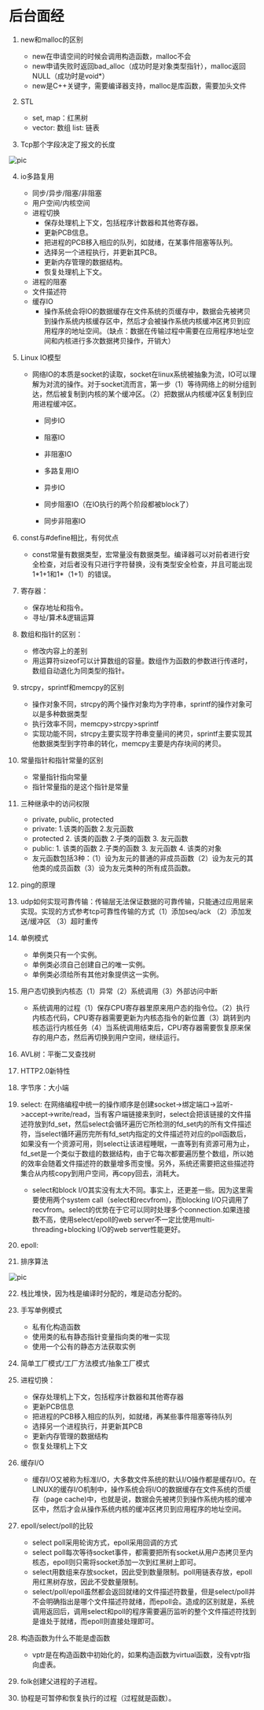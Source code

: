# 后台面经

1. new和malloc的区别
   * new在申请空间的时候会调用构造函数，malloc不会
   * new申请失败时返回bad_alloc（成功时是对象类型指针），malloc返回NULL（成功时是void*）
   * new是C++关键字，需要编译器支持，malloc是库函数，需要加头文件
2. STL
   * set, map：红黑树
   * vector: 数组 list: 链表

3.   Tcp那个字段决定了报文的长度 

   ![pic](C:\Users\bravolu\Desktop\bravolu\tcp.jpg)

4. io多路复用 
   * 同步/异步/阻塞/非阻塞
   * 用户空间/内核空间
   * 进程切换
     * 保存处理机上下文，包括程序计数器和其他寄存器。
     * 更新PCB信息。
     * 把进程的PCB移入相应的队列，如就绪，在某事件阻塞等队列。
     * 选择另一个进程执行，并更新其PCB。
     * 更新内存管理的数据结构。
     * 恢复处理机上下文。
   * 进程的阻塞
   * 文件描述符
   * 缓存IO
     * 操作系统会将IO的数据缓存在文件系统的页缓存中，数据会先被拷贝到操作系统内核缓存区中，然后才会被操作系统内核缓冲区拷贝到应用程序的地址空间。（缺点：数据在传输过程中需要在应用程序地址空间和内核进行多次数据拷贝操作，开销大）

5. Linux IO模型

   * 网络IO的本质是socket的读取，socket在linux系统被抽象为流，IO可以理解为对流的操作。对于socket流而言，第一步（1）等待网络上的树分组到达，然后被复制到内核的某个缓冲区。（2）把数据从内核缓冲区复制到应用进程缓冲区。

     * 同步IO
     * 阻塞IO
     * 非阻塞IO
     * 多路复用IO
     * 异步IO

     * 同步阻塞IO（在IO执行的两个阶段都被block了）
     * 同步非阻塞IO

6. const与#define相比，有何优点
   
   * const常量有数据类型，宏常量没有数据类型。编译器可以对前者进行安全检查，对后者没有只进行字符替换，没有类型安全检查，并且可能出现1\*1+1和1\*（1+1）的错误。
7. 寄存器：
   * 保存地址和指令。
   * 寻址/算术&逻辑运算
8. 数组和指针的区别：
   * 修改内容上的差别
   * 用运算符sizeof可以计算数组的容量。数组作为函数的参数进行传递时，数组自动退化为同类型的指针。

9. strcpy，sprintf和memcpy的区别
   * 操作对象不同，strcpy的两个操作对象均为字符串，sprintf的操作对象可以是多种数据类型
   * 执行效率不同，memcpy>strcpy>sprintf
   * 实现功能不同，strcpy主要实现字符串变量间的拷贝，sprintf主要实现其他数据类型到字符串的转化，memcpy主要是内存块间的拷贝。
10. 常量指针和指针常量的区别
    * 常量指针指向常量
    * 指针常量指的是这个指针是常量
11. 三种继承中的访问权限
    * private, public, protected 
    * private: 1.该类的函数 2.友元函数 
    * protected 2. 该类的函数 2.子类的函数 3. 友元函数 
    * public: 1. 该类的函数 2.子类的函数 3. 友元函数 4. 该类的对象
    * 友元函数包括3种：（1）设为友元的普通的非成员函数（2）设为友元的其他类的成员函数（3）设为友元类种的所有成员函数。
12. ping的原理

13. udp如何实现可靠传输：传输层无法保证数据的可靠传输，只能通过应用层来实现。实现的方式参考tcp可靠性传输的方式（1）添加seq/ack （2）添加发送/缓冲区 （3）超时重传

14. 单例模式
    * 单例类只有一个实例。
    * 单例类必须自己创建自己的唯一实例。
    * 单例类必须给所有其他对象提供这一实例。

15. 用户态切换到内核态（1）异常（2）系统调用（3）外部访问中断
    
    * 系统调用的过程（1）保存CPU寄存器里原来用户态的指令位。（2）执行内核态代码，CPU寄存器需要更新为内核态指令的新位置（3）跳转到内核态运行内核任务（4）当系统调用结束后，CPU寄存器需要恢复原来保存的用户态，然后再切换到用户空间，继续运行。
16. AVL树：平衡二叉查找树
17. HTTP2.0新特性
18. 字节序：大小端
19. select: 在网络编程中统一的操作顺序是创建socket->绑定端口->监听->accept->write/read，当有客户端链接来到时，select会把该链接的文件描述符放到fd_set，然后select会循环遍历它所检测的fd_set内的所有文件描述符，当select循环遍历完所有fd_set内指定的文件描述符对应的poll函数后，如果没有一个资源可用，则select让该进程睡眠，一直等到有资源可用为止，fd_set是一个类似于数组的数据结构，由于它每次都要遍历整个数组，所以她的效率会随着文件描述符的数量增多而变慢。另外，系统还需要把这些描述符集合从内核copy到用户空间，再copy回去，消耗大。
    
    * select和block I/O其实没有太大不同。事实上，还更差一些。因为这里需要使用两个system call（select和recvfrom)，而blocking I/O只调用了recvfrom。select的优势在于它可以同时处理多个connection.如果连接数不高，使用select/epoll的web server不一定比使用multi-threading+blocking I/O的web server性能更好。
20. epoll: 
21. 排序算法

![pic](C:\Users\bravolu\Desktop\bravolu_github\interview_2020\sort.jpg)

22. 栈比堆快，因为栈是编译时分配的，堆是动态分配的。
23. 手写单例模式
    * 私有化构造函数
    * 使用类的私有静态指针变量指向类的唯一实现
    * 使用一个公有的静态方法获取实例
24. 简单工厂模式/工厂方法模式/抽象工厂模式

25. 进程切换：
    * 保存处理机上下文，包括程序计数器和其他寄存器
    * 更新PCB信息
    * 把进程的PCB移入相应的队列，如就绪，再某些事件阻塞等待队列
    * 选择另一个进程执行，并更新其PCB
    * 更新内存管理的数据结构
    * 恢复处理机上下文
26. 缓存I/O
    * 缓存I/O又被称为标准I/O，大多数文件系统的默认I/O操作都是缓存I/O。在LINUX的缓存I/O机制中，操作系统会将I/O的数据缓存在文件系统的页缓存（page cache)中，也就是说，数据会先被拷贝到操作系统内核的缓冲区中，然后才会从操作系统内核的缓冲区拷贝到应用程序的地址空间。

27. epoll/select/poll的比较
    * select poll采用轮询方式，epoll采用回调的方式
    * select poll每次等待socket事件，都需要把所有socket从用户态拷贝至内核态，epoll则只需将socket添加一次到红黑树上即可。
    * select用数组来存放socket，因此受到数量限制。poll用链表存放，epoll用红黑树存放，因此不受数量限制。
    * select/poll/epoll虽然都会返回就绪的文件描述符数量，但是select/poll并不会明确指出是哪个文件描述符就绪，而epoll会。造成的区别就是，系统调用返回后，调用select和poll的程序需要遍历监听的整个文件描述符找到是谁处于就绪，而epoll则直接处理即可。
28. 构造函数为什么不能是虚函数
    * vptr是在构造函数中初始化的，如果构造函数为virtual函数，没有vptr指向虚表。
29. folk创建父进程的子进程。
30. 协程是可暂停和恢复执行的过程（过程就是函数）。